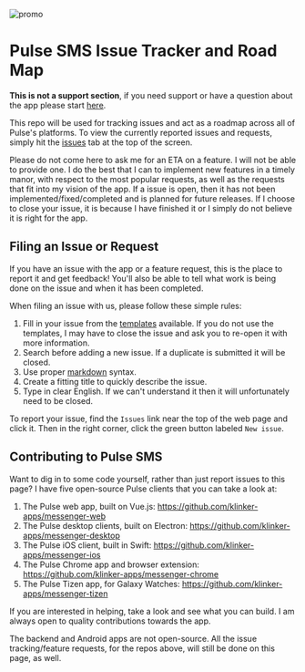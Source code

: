 ![promo](https://github.com/klinker-apps/messenger-issues/raw/master/promo/header.png)

# Pulse SMS Issue Tracker and Road Map

**This is not a support section**, if you need support or have a question about the app please start [here](https://messenger.klinkerapps.com/help).

This repo will be used for tracking issues and act as a roadmap across all of Pulse's platforms. To view the currently reported issues and requests, simply hit the [issues](https://github.com/klinker-apps/messenger-issues/issues) tab at the top of the screen.

Please do not come here to ask me for an ETA on a feature. I will not be able to provide one. I do the best that I can to implement new features in a timely manor, with respect to the most popular requests, as well as the requests that fit into my vision of the app. If a issue is open, then it has not been implemented/fixed/completed and is planned for future releases. If I choose to close your issue, it is because I have finished it or I simply do not believe it is right for the app.

## Filing an Issue or Request

If you have an issue with the app or a feature request, this is the place to report it and get feedback! You'll also be able to tell what work is being done on the issue and when it has been completed.

When filing an issue with us, please follow these simple rules:

1. Fill in your issue from the [templates](https://github.com/klinker-apps/messenger-issues/tree/master/.github/ISSUE_TEMPLATE) available. If you do not use the templates, I may have to close the issue and ask you to re-open it with more information.
1. Search before adding a new issue. If a duplicate is submitted it will be closed.
2. Use proper [markdown](https://github.com/adam-p/markdown-here/wiki/Markdown-Cheatsheet) syntax.
3. Create a fitting title to quickly describe the issue.
4. Type in clear English. If we can't understand it then it will unfortunately need to be closed.

To report your issue, find the `Issues` link near the top of the web page and click it. Then in the right corner, click the green button labeled `New issue`.

## Contributing to Pulse SMS

Want to dig in to some code yourself, rather than just report issues to this page? I have five open-source Pulse clients that you can take a look at:

1. The Pulse web app, built on Vue.js: https://github.com/klinker-apps/messenger-web
2. The Pulse desktop clients, built on Electron: https://github.com/klinker-apps/messenger-desktop
3. The Pulse iOS client, built in Swift: https://github.com/klinker-apps/messenger-ios
4. The Pulse Chrome app and browser extension: https://github.com/klinker-apps/messenger-chrome
5. The Pulse Tizen app, for Galaxy Watches: https://github.com/klinker-apps/messenger-tizen

If you are interested in helping, take a look and see what you can build. I am always open to quality contributions towards the app.

The backend and Android apps are not open-source. All the issue tracking/feature requests, for the repos above, will still be done on this page, as well.
